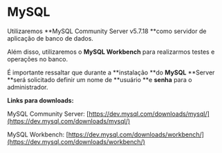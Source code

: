 # MySQL

Utilizaremos **MySQL Community Server v5.7.18 **como servidor de aplicação de banco de dados.

Além disso, utilizaremos o **MySQL Workbench** para realizarmos testes e operações no banco.

É importante ressaltar que durante a **instalação **do **MySQL** **Server **será solicitado definir um nome de **usuário **e **senha** para o administrador.

**Links para downloads:**

MySQL Community Server: [https://dev.mysql.com/downloads/mysql/](https://dev.mysql.com/downloads/mysql/)

MySQL Workbench: [https://dev.mysql.com/downloads/workbench/](https://dev.mysql.com/downloads/workbench/)

